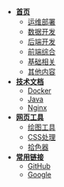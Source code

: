 - [**首页**](/)
  - [运维部署](/?id=运维部署)
  - [数据开发](/?id=数据开发)
  - [后端开发](/?id=后端开发)
  - [前端综合](/?id=前端综合)
  - [基础相关](/?id=基础相关)
  - [其他内容](/?id=其他内容)
- [**技术文档**]()
  - [Docker](https://docs.docker.com/get-started/)
  - [Java](https://docs.oracle.com/javase/8/docs/api/index.html)
  - [Nginx](http://nginx.org/en/docs/)
- [**网页工具**]()
  - [绘图工具](https://www.processon.com/diagrams)
  - [CSS处理](https://www.runoob.com/csspack)
  - [拾色器](https://www.runoob.com/tags/html-colorpicker.html)
- [**常用链接**]()
  - [GitHub](https://github.com/)
  - [Google](https://www.google.com/)